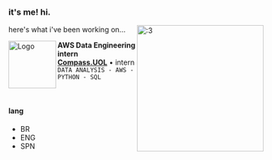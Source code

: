 
 
### it's me! hi.

<img align=right width="250" height="250" src="https://github.com/aline-exe/Compass-UOL/assets/132860472/dea72ed1-12aa-472c-b6d7-0a8cac90d370" alt=":3">

here's what i've been working on...

[<img align="left" height="94px" width="94px" alt="Logo" src="https://media.licdn.com/dms/image/C4E22AQGeOInu0o1uZQ/feedshare-shrink_800/0/1636143287890?e=1702512000&v=beta&t=D2kyKLkGVKWhHMrfmbrJdXA_RXycw__puvj2W4xoQNw"/>](https://compass.uol/en/home/)

**AWS Data Engineering intern** \
[**Compass.UOL**](https://compass.uol/en/home/) • intern \
`DATA ANALYSIS - AWS - PYTHON - SQL`

<br/>

#### lang
* BR
* ENG
* SPN


